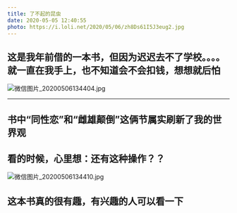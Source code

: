 ```yaml
---
title: 了不起的昆虫
date: 2020-05-05 12:40:55
photo: https://i.loli.net/2020/05/06/zh8Ds61I5J3eug2.jpg
---
```

  
## 这是我年前借的一本书，但因为迟迟去不了学校。。。。就一直在我手上，也不知道会不会扣钱，想想就后怕

![微信图片_20200506134404.jpg](https://i.loli.net/2020/05/06/zh8Ds61I5J3eug2.jpg)

----------------

## 书中“同性恋”和“雌雄颠倒”这俩节属实刷新了我的世界观
## 看的时候，心里想：还有这种操作？？
![微信图片_20200506134410.jpg](https://i.loli.net/2020/05/06/u2YD6a8Ozg7pWAJ.jpg)

## 这本书真的很有趣，有兴趣的人可以看一下